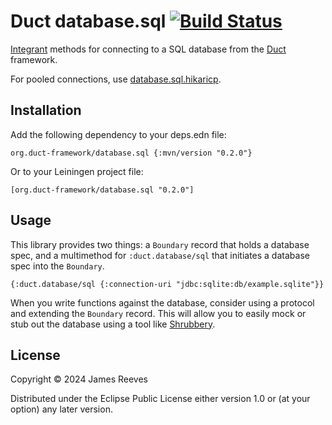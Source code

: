 # Duct database.sql [![Build Status](https://github.com/duct-framework/database.sql/actions/workflows/test.yml/badge.svg)](https://github.com/duct-framework/database.sql/actions/workflows/test.yml)


[Integrant][] methods for connecting to a SQL database from the
[Duct][] framework.

For pooled connections, use [database.sql.hikaricp][].

[integrant]: https://github.com/weavejester/integrant
[duct]: https://github.com/duct-framework/duct
[database.sql.hikaricp]: https://github.com/duct-framework/database.sql.hikaricp

## Installation

Add the following dependency to your deps.edn file:

    org.duct-framework/database.sql {:mvn/version "0.2.0"}

Or to your Leiningen project file:

    [org.duct-framework/database.sql "0.2.0"]

## Usage

This library provides two things: a `Boundary` record that holds a
database spec, and a multimethod for `:duct.database/sql` that
initiates a database spec into the `Boundary`.

```edn
{:duct.database/sql {:connection-uri "jdbc:sqlite:db/example.sqlite"}}
```

When you write functions against the database, consider using a
protocol and extending the `Boundary` record. This will allow you to
easily mock or stub out the database using a tool like [Shrubbery][].

[shrubbery]: https://github.com/bguthrie/shrubbery

## License

Copyright © 2024 James Reeves

Distributed under the Eclipse Public License either version 1.0 or (at
your option) any later version.
